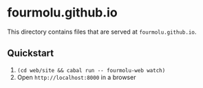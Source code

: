 # fourmolu.github.io

This directory contains files that are served at `fourmolu.github.io`.

## Quickstart

1. `(cd web/site && cabal run -- fourmolu-web watch)`
1. Open `http://localhost:8000` in a browser
